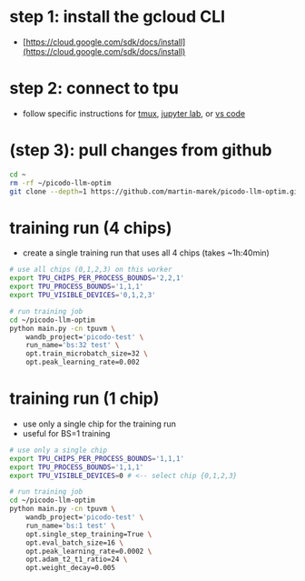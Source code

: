 
# step 1: install the gcloud CLI
- [https://cloud.google.com/sdk/docs/install](https://cloud.google.com/sdk/docs/install)


# step 2: connect to tpu
- follow specific instructions for [tmux](docs/tmux.md), [jupyter lab](docs/jupyter.md), or [vs code](docs/vscode.md)


# (step 3): pull changes from github
```bash
cd ~
rm -rf ~/picodo-llm-optim
git clone --depth=1 https://github.com/martin-marek/picodo-llm-optim.git
```


# training run (4 chips)
- create a single training run that uses all 4 chips (takes ~1h:40min)
```bash
# use all chips (0,1,2,3) on this worker
export TPU_CHIPS_PER_PROCESS_BOUNDS='2,2,1'
export TPU_PROCESS_BOUNDS='1,1,1'
export TPU_VISIBLE_DEVICES='0,1,2,3'

# run training job
cd ~/picodo-llm-optim
python main.py -cn tpuvm \
    wandb_project='picodo-test' \
    run_name='bs:32 test' \
    opt.train_microbatch_size=32 \
    opt.peak_learning_rate=0.002
```


# training run (1 chip)
- use only a single chip for the training run
- useful for BS=1 training
```bash
# use only a single chip
export TPU_CHIPS_PER_PROCESS_BOUNDS='1,1,1'
export TPU_PROCESS_BOUNDS='1,1,1'
export TPU_VISIBLE_DEVICES=0 # <-- select chip {0,1,2,3}

# run training job
cd ~/picodo-llm-optim
python main.py -cn tpuvm \
    wandb_project='picodo-test' \
    run_name='bs:1 test' \
    opt.single_step_training=True \
    opt.eval_batch_size=16 \
    opt.peak_learning_rate=0.0002 \
    opt.adam_t2_t1_ratio=24 \
    opt.weight_decay=0.005
```
